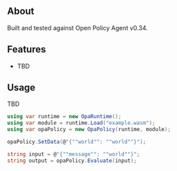 ﻿## About

Built and tested against Open Policy Agent v0.34.

## Features

* TBD

## Usage

TBD

```csharp
using var runtime = new OpaRuntime();
using var module = runtime.Load("example.wasm");
using var opaPolicy = new OpaPolicy(runtime, module);

opaPolicy.SetData(@"{""world"": ""world""}");

string input = @"{""message"": ""world""}";
string output = opaPolicy.Evaluate(input);
```

